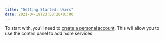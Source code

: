 ```yaml
---
title: "Getting Started: Users"
date: 2021-04-19T23:50:28+01:00
---
```


To start with, you'll need to [create a personal
account](https://control.srcf.net/signup). This will allow you to use
the control panel to add more services.
